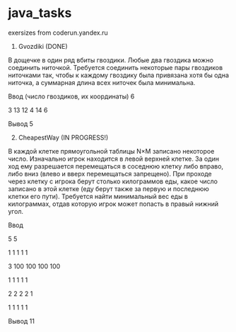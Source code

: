 # java_tasks
exersizes from coderun.yandex.ru




1. Gvozdiki (DONE)

В дощечке в один ряд вбиты гвоздики. Любые два гвоздика можно соединить ниточкой. Требуется соединить некоторые пары гвоздиков ниточками так, чтобы к каждому гвоздику была привязана хотя бы одна ниточка, а суммарная длина всех ниточек была минимальна.


Ввод (число гвоздиков, их координаты)
6

3 13 12 4 14 6


Вывод
5

2. CheapestWay (IN PROGRESS!)

В каждой клетке прямоугольной таблицы N×M записано некоторое число. Изначально игрок находится в левой верхней клетке. За один ход ему разрешается перемещаться в соседнюю клетку либо вправо, либо вниз (влево и вверх перемещаться запрещено). При проходе через клетку с игрока берут столько килограммов еды, какое число записано в этой клетке (еду берут также за первую и последнюю клетки его пути).
Требуется найти минимальный вес еды в килограммах, отдав которую игрок может попасть в правый нижний угол.


Ввод 

5 5

1 1 1 1 1

3 100 100 100 100

1 1 1 1 1

2 2 2 2 1

1 1 1 1 1


Вывод 
11

